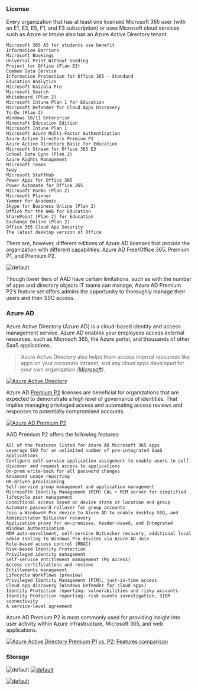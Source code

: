 ### License

Every organization that has at least one licensed Microsoft 365 user (with an E1, E3, E5, F1, and F3 subscription) or uses Microsoft cloud services such as Azure or Intune also has an Azure Active Directory tenant.
```
Microsoft 365 A3 for students use benefit
Information Barriers
Microsoft Bookings
Universal Print Without Seeding
Project for Office (Plan E3)
Common Data Service
Information Protection for Office 365 - Standard
Education Analytics
Microsoft Kaizala Pro
Microsoft Search
Whiteboard (Plan 2)
Microsoft Intune Plan 1 for Education
Microsoft Defender for Cloud Apps Discovery
To-Do (Plan 2)
Windows 10/11 Enterprise
Minecraft Education Edition
Microsoft Intune Plan 1
Microsoft Azure Multi-Factor Authentication
Azure Active Directory Premium P1
Azure Active Directory Basic for Education
Microsoft Stream for Office 365 E3
School Data Sync (Plan 2)
Azure Rights Management
Microsoft Teams
Sway
Microsoft StaffHub
Power Apps for Office 365
Power Automate for Office 365
Microsoft Forms (Plan 2)
Microsoft Planner
Yammer for Academic
Skype for Business Online (Plan 2)
Office for the Web for Education
SharePoint (Plan 2) for Education
Exchange Online (Plan 2)
Office 365 Cloud App Security
The latest desktop version of Office
```

There are, however, different editions of Azure AD licenses that provide the organization with different capabilities: Azure AD Free/Office 365, Premium P1, and Premium P2.

![default](https://user-images.githubusercontent.com/8466209/229310273-8b633a45-59f6-4366-ba19-e22522beb94b.png)

Though lower tiers of AAD have certain limitations, such as with the number of apps and directory objects IT teams can manage, Azure AD Premium P2’s feature set offers admins the opportunity to thoroughly manage their users and their SSO access.

### Azure AD

Azure Active Directory (Azure AD) is a cloud-based identity and access management service. Azure AD enables your employees access external resources, such as Microsoft 365, the Azure portal, and thousands of other SaaS applications.

>Azure Active Directory also helps them access internal resources like apps on your corporate intranet, and any cloud apps developed for your own organization _([Microsoft](https://learn.microsoft.com/en-us/azure/active-directory/fundamentals/active-directory-whatis))_.

[![Azure Active Directory](https://user-images.githubusercontent.com/8466209/229262526-f13a7f1a-f2da-45e3-9cc9-3d0f70bc3b21.png)](https://learn.microsoft.com/en-us/azure/active-directory/fundamentals/active-directory-whatis)

Azure AD [Premium P2](https://petri.com/azure-active-directory-premium-p1-vs-p2/#Active_Directory_Premium_P1_vs_P2_Which_plan_is_right_for_you) licenses are beneficial for organizations that are expected to demonstrate a high level of governance of identities. That implies managing privileged access and automating access reviews and responses to potentially compromised accounts.

[![Azure AD Premium P2](https://user-images.githubusercontent.com/8466209/229264239-2d34a7c4-0caf-4148-8c86-d4bc1a1e0ba9.png)](https://entra.microsoft.com/)

AAD Premium P2 offers the following features:

```
All of the features listed for Azure AD Microsoft 365 apps 
Leverage SSO for an unlimited number of pre-integrated SaaS applications
Configure self-service application assignment to enable users to self-discover and request access to applications
On-prem write-back for all password changes
Advanced usage reporting
HR-driven provisioning
Self-service group management and application management 
Microsoft® Identity Management (MIM) CAL + MIM server for simplified lifecycle user management
Conditional access based on device state or location and group
Automate password rollover for group accounts
Join a Windows® Pro device to Azure AD to enable desktop SSO, and Administrator BitLocker recovery
Application proxy for on-premises, header-based, and Integrated Windows Authentication
MDM auto-enrollment, self-service BitLocker recovery, additional local admin tooling to Windows Pro devices via Azure AD Join
Role-based access control (RBAC)
Risk-based Identity Protection 
Privileged identity management
Self-service entitlement management (My Access)
Access certifications and reviews
Entitlements management
Lifecycle Workflows (preview)
Privileged Identity Management (PIM), just-in-time access
Cloud app discovery (Windows Defender for cloud apps)
Identity Protection reporting: vulnerabilities and risky accounts
Identity Protection reporting: risk events investigation, SIEM connectivity
A service-level agreement
```

Azure AD Premium P2 is most commonly used for providing insight into user activity within Azure infrastructure, Microsoft 365, and web applications. 

[![Azure Active Directory Premium P1 vs. P2: Features comparison](https://user-images.githubusercontent.com/8466209/229262780-3143c0e6-ad52-4dd6-8351-12be563efc8c.png)](https://petri.com/azure-active-directory-premium-p1-vs-p2/#Azure_Active_Directory_Premium_P1_vs_P2_Features_comparison)

### Storage

![default](https://user-images.githubusercontent.com/8466209/229309763-6b4571aa-5373-4552-93a6-7028f75cf053.png)
[![default](https://user-images.githubusercontent.com/8466209/199137654-16103a10-3167-4a08-b128-dfdd5e169674.png)](https://user-images.githubusercontent.com/36441664/121343696-2bd55c80-c94d-11eb-9aff-76843fb799b6.png)

[![default](https://user-images.githubusercontent.com/8466209/199134564-15e8f3f8-02b6-41f7-9d89-9a000faf04bf.png)](https://github.com/chetabahana/tensorflow/wiki/Tensor-Kit#updating)

